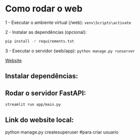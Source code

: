 # Como rodar o web

1 - Executar o ambiente virtual (/web):
````venv\Scripts\activate````

2 - Instalar as dependências (opcional):
```bash
pip install -r requirements.txt
```

3 - Executar o servidor (web/app):
````python manage.py runserver````

[Website](http://localhost:8000)

## Instalar dependências:



## Rodar o servidor FastAPI:

```bash
streamlit run app/main.py
```

## Link do website local:

python manage.py createsuperuser  #para criar usuario